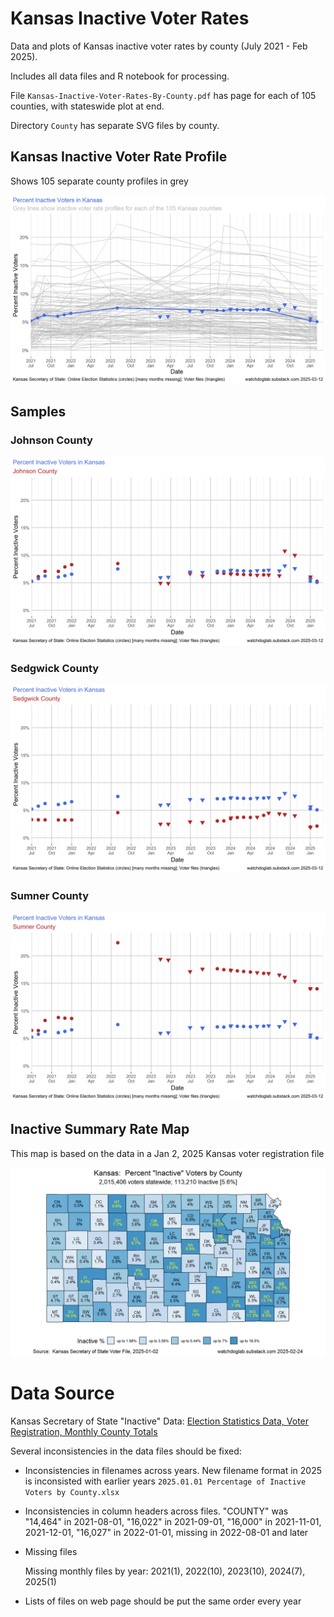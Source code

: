 # Kansas Inactive Voter Rates

Data and plots of Kansas inactive voter rates by county (July 2021 - Feb 2025).

Includes all data files and R notebook for processing.

File `Kansas-Inactive-Voter-Rates-By-County.pdf` has page for each of 105 counties, with stateswide plot at end.

Directory `County` has separate SVG files by county.

## Kansas Inactive Voter Rate Profile

Shows 105 separate county profiles in grey

![Kansas Inactive Voter Rates](CountyLines-1.png)

## Samples

### Johnson County

![Johnson County](County/Johnson-County-Inactive-Voter-Rates.svg)

### Sedgwick County

![Sedgwick County](County/Sedgwick-County-Inactive-Voter-Rates.svg)

### Sumner County

![Sumner County](County/Sumner-County-Inactive-Voter-Rates.svg)

## Inactive Summary Rate Map

This map is based on the data in a Jan 2, 2025 Kansas voter registration file

![InactiveCOuntyRate](Kansas-State-1.png)

# Data Source

Kansas Secretary of State "Inactive" Data: [Election Statistics Data, Voter Registration, Monthly County  Totals](https://sos.ks.gov/elections/election-statistics-data.html)

Several inconsistencies in the data files should be fixed:

* Inconsistencies in filenames across years.
  New filename format in 2025 is inconsisted with earlier years
  `2025.01.01 Percentage of Inactive Voters by County.xlsx`

* Inconsistencies in column headers across files.
  "COUNTY" was "14,464" in 2021-08-01,
               "16,022" in 2021-09-01,
               "16,000" in 2021-11-01, 2021-12-01,
               "16,027" in 2022-01-01,
               missing  in 2022-08-01 and later

* Missing files

  Missing monthly files by year: 2021(1), 2022(10), 2023(10), 2024(7), 2025(1)

* Lists of files on web page should be put the same order every year
